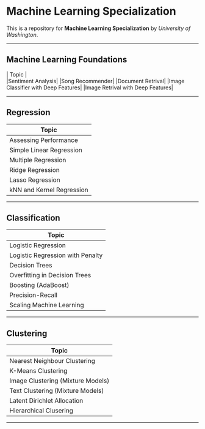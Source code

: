 # Machine Learning Specialization
This is a repository for **Machine Learning Specialization** by *University of Washington*.
___

## Machine Learning Foundations

| Topic |   
|Sentiment Analysis|
|Song Recommender| 
|Document Retrival| 
|Image Classifier with Deep Features| 
|Image Retrival with Deep Features| 

___

## Regression

|Topic|
|-----|
|Assessing Performance| 
|Simple Linear Regression|
|Multiple Regression|
|Ridge Regression|
|Lasso Regression|
|kNN and Kernel Regression|

___

## Classification

|Topic|
|-----|
|Logistic Regression|
|Logistic Regression with Penalty|
|Decision Trees|
|Overfitting in Decision Trees|
|Boosting (AdaBoost)|
|Precision-Recall|
|Scaling Machine Learning|
____

## Clustering

|Topic|
|-----|
|Nearest Neighbour Clustering| 
|K-Means Clustering|
|Image Clustering (Mixture Models)|
|Text Clustering (Mixture Models)|
|Latent Dirichlet Allocation|
|Hierarchical Clusering|
____
